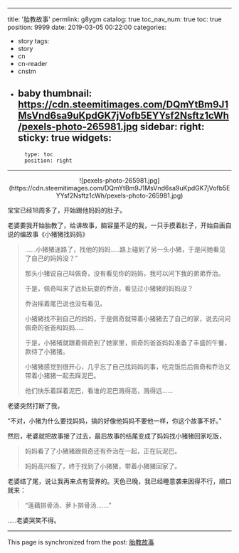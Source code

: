 
---
title: '胎教故事'
permlink: g8ygm
catalog: true
toc_nav_num: true
toc: true
position: 9999
date: 2019-03-05 00:22:00
categories:
- story
tags:
- story
- cn
- cn-reader
- cnstm
- baby
thumbnail: https://cdn.steemitimages.com/DQmYtBm9J1MsVnd6sa9uKpdGK7jVofb5EYYsf2Nsftz1cWh/pexels-photo-265981.jpg
sidebar:
    right:
        sticky: true
widgets:
    -
        type: toc
        position: right
---


<center>![pexels-photo-265981.jpg](https://cdn.steemitimages.com/DQmYtBm9J1MsVnd6sa9uKpdGK7jVofb5EYYsf2Nsftz1cWh/pexels-photo-265981.jpg)</center>

宝宝已经18周多了，开始踢他妈妈的肚子。

老婆要我开始胎教了，给讲故事，脑容量不足的我，一只手摸着肚子，开始自画自说的编故事《小猪猪找妈妈》

>......小猪猪迷路了，找他的妈妈.....路上碰到了另一头小猪，于是问她看见了自己的妈妈没？”
>
>那头小猪说自己叫佩奇，没有看见你的妈妈，我可以问下我的弟弟乔治。
>
>于是，佩奇叫来了远处玩耍的乔治，看见过小猪猪的妈妈没？
>
>乔治摇着尾巴说也没有看见。
>
>小猪猪找不到自己的妈妈，于是佩奇就带着小猪猪去了自己的家，说去问问佩奇的爸爸和妈妈.....
>
>于是，小猪猪就跟着佩奇到了她家里，佩奇的爸爸妈妈准备了丰盛的午餐，款待了小猪猪。
>
>小猪猪感觉到很开心，几乎忘了自己找妈妈的事，吃完饭后后佩奇和乔治又带着小猪猪一起去踩泥巴。
>
>他们快乐着踩着泥巴，看谁的泥巴溅得高，溅得远......

老婆突然打断了我，

“不对，小猪为什么要找妈妈，搞的好像他妈妈不要他一样，你这个故事不好。”

然后，老婆就把故事接了过去，最后故事的结尾变成了妈妈找小猪猪回家吃饭，

>妈妈看了了小猪猪跟佩奇还有乔治在一起，正在玩泥巴。
>
>妈妈高兴极了，终于找到了小猪猪，带着小猪猪回家了。

老婆结了尾，说让我再来点有营养的。天色已晚，我已经睡意袭来困得不行，顺口就来：

>“莲藕排骨汤、萝卜排骨汤.......”

.....老婆哭笑不得。

- - -

This page is synchronized from the post: [胎教故事](https://steemit.com/@yellowbird/g8ygm)
